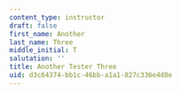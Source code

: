 ```yaml
---
content_type: instructor
draft: false
first_name: Another
last_name: Three
middle_initial: T
salutation: ''
title: Another Tester Three
uid: d3c64374-bb1c-46bb-a1a1-827c336e4d8e
---
```


